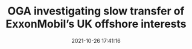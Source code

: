 ---
"title": "OGA investigating slow transfer of ExxonMobil’s UK offshore interests"
"date": "2021-10-26 17:41:16"
"feed_name": "OFFSHOREMAG"
"feed_website": "https://www.offshore-mag.com/"
"feed_rss": "https://www.offshore-mag.com/__rss/website-scheduled-content.xml?input=%7B%22sectionAlias%22%3A%22home%22%7D"
"link": "https://www.offshore-mag.com/regional-reports/north-sea-europe/article/14212867/oil-and-gas-authority-investigating-slow-transfer-of-exxonmobils-uk-offshore-interests-to-neo-energy"
"source": "None"
"file": "_posts/2021-1-1-f61b116b9e0bd3823e76eb3b31ff924b3feab1ff.md"
"accident": "0"
"drilling": "0"
"dead": "0"
"injured": "0"
"arrested": "0"
"place": "unknown place"
"where": "unknown site"
"causes": "unknown"
"place_uri": "unknown place"
---